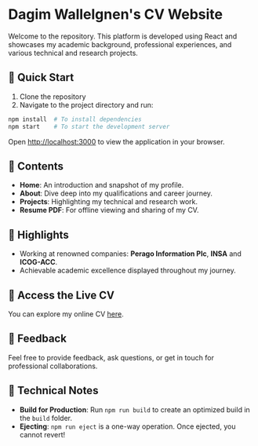 # Dagim Wallelgnen's CV Website

Welcome to the repository. This platform is developed using React and showcases my academic background, professional experiences, and various technical and research projects.

## 🚀 Quick Start

1. Clone the repository
2. Navigate to the project directory and run:

```bash
npm install  # To install dependencies
npm start    # To start the development server
```

Open [http://localhost:3000](http://localhost:3000) to view the application in your browser.

## 📜 Contents

- **Home**: An introduction and snapshot of my profile.
- **About**: Dive deep into my qualifications and career journey.
- **Projects**: Highlighting my technical and research work.
- **Resume PDF**: For offline viewing and sharing of my CV.

## 🌟 Highlights

- Working at renowned companies: **Perago Information Plc**, **INSA** and **ICOG-ACC**.
- Achievable academic excellence displayed throughout my journey.

## 🔗 Access the Live CV

You can explore my online CV [here](http://dagwal.github.io).

## 📣 Feedback

Feel free to provide feedback, ask questions, or get in touch for professional collaborations.

## 🔧 Technical Notes

- **Build for Production**: Run `npm run build` to create an optimized build in the `build` folder.
- **Ejecting**: `npm run eject` is a one-way operation. Once ejected, you cannot revert!
